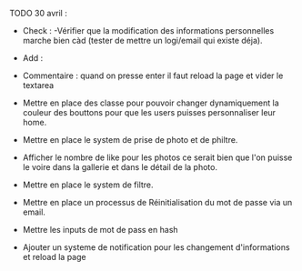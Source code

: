 
TODO  30 avril : 

- Check : 
 -Vérifier que la modification des informations personnelles marche bien càd (tester de mettre un logi/email qui existe déja).

- Add :
- Commentaire : quand on presse enter il faut reload la page et vider le textarea
- Mettre en place des classe pour pouvoir changer dynamiquement la couleur des bouttons pour que les users puisses personnaliser leur home.
- Mettre en place le system de prise de photo et de philtre.
- Afficher le nombre de like pour les photos ce serait bien que l'on puisse le voire dans la gallerie et dans le détail de la photo.
- Mettre en place le system de filtre.
- Mettre en place un processus de Réinitialisation du mot de passe via un email.
- Mettre les inputs de mot de pass en hash
- Ajouter un systeme de notification pour les changement d'informations et reload la page 
